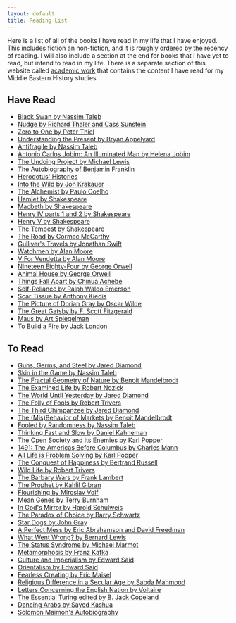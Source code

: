 ```yaml
---
layout: default
title: Reading List
---
```

Here is a list of all of the books I have read in my life that I have enjoyed. This includes fiction an non-fiction, and it is roughly ordered by the recency of reading. I will also include a section at the end for books that I have yet to read, but intend to read in my life. There is a separate section of this website called [academic work](/academic_work) that contains the content I have read for my Middle Eastern History studies.

## Have Read

* [Black Swan by Nassim Taleb](https://www.amazon.com/Black-Swan-Improbable-Robustness-Fragility/dp/081297381X/ref=sr_1_1?ie=UTF8&qid=1520699619&sr=8-1&keywords=black+swan+taleb)
* [Nudge by Richard Thaler and Cass Sunstein](https://www.amazon.com/Nudge-Improving-Decisions-Health-Happiness/dp/014311526X/ref=sr_1_4?s=books&ie=UTF8&qid=1520699629&sr=1-4&keywords=nudge+improving+decisions+about+health+wealth+and+happiness)
* [Zero to One by Peter Thiel](https://www.amazon.com/Zero-One-Notes-Startups-Future/dp/0804139296/ref=sr_1_4?s=books&ie=UTF8&qid=1520699637&sr=1-4&keywords=zero+to+one)
* [Understanding the Present by Bryan Appelyard](https://www.amazon.com/UNDERSTANDING-PRESENT-Bryan-Appleyard/dp/0385420714/ref=sr_1_1?s=books&ie=UTF8&qid=1520699648&sr=1-1&keywords=understanding+the+present)
* [Antifragile by Nassim Taleb](https://www.amazon.com/Antifragile-Things-That-Disorder-Incerto/dp/0812979680/ref=sr_1_1?s=books&ie=UTF8&qid=1520699660&sr=1-1&keywords=antifragile)
* [Antonio Carlos Jobim: An Illuminated Man by Helena Jobim ](https://www.amazon.com/Antonio-Carlos-Jobim-Illuminated-Man/dp/161780343X/ref=sr_1_1?s=books&ie=UTF8&qid=1520699675&sr=1-1&keywords=antonio+carlos+jobim+an+illuminated+man)
* [The Undoing Project by Michael Lewis](https://www.amazon.com/Undoing-Project-Friendship-Changed-Minds/dp/0393354776/ref=sr_1_1?s=books&ie=UTF8&qid=1520699686&sr=1-1&keywords=the+undoing+project)
* [The Autobiography of Benjamin Franklin](https://en.wikipedia.org/wiki/The_Autobiography_of_Benjamin_Franklin)
* [Herodotus' Histories](https://en.wikipedia.org/wiki/Histories_(Herodotus))
* [Into the Wild by Jon Krakauer](https://en.wikipedia.org/wiki/Into_the_Wild_(book))
* [The Alchemist by Paulo Coelho](https://en.wikipedia.org/wiki/The_Alchemist_(novel))
* [Hamlet by Shakespeare](https://en.wikipedia.org/wiki/Hamlet)
* [Macbeth by Shakespeare](https://en.wikipedia.org/wiki/Macbeth)
* [Henry IV parts 1 and 2 by Shakespeare](https://en.wikipedia.org/wiki/Henry_IV,_Part_1)
* [Henry V by Shakespeare](https://en.wikipedia.org/wiki/Henry_V_(play))
* [The Tempest by Shakespeare](https://en.wikipedia.org/wiki/The_Tempest)
* [The Road by Cormac McCarthy](https://en.wikipedia.org/wiki/The_Road)
* [Gulliver's Travels by Jonathan Swift](https://en.wikipedia.org/wiki/Gulliver's_Travels)
* [Watchmen by Alan Moore](https://en.wikipedia.org/wiki/Watchmen)
* [V For Vendetta by Alan Moore](https://en.wikipedia.org/wiki/V_for_Vendetta)
* [Nineteen Eighty-Four by George Orwell](https://en.wikipedia.org/wiki/Nineteen_Eighty-Four)
* [Animal House by George Orwell](https://en.wikipedia.org/wiki/Animal_Farm)
* [Things Fall Apart by Chinua Achebe](https://en.wikipedia.org/wiki/Things_Fall_Apart)
* [Self-Reliance by Ralph Waldo Emerson](https://en.wikipedia.org/wiki/Self-Reliance)
* [Scar Tissue by Anthony Kiedis](https://en.wikipedia.org/wiki/Scar_Tissue_(book))
* [The Picture of Dorian Gray by Oscar Wilde](https://en.wikipedia.org/wiki/The_Picture_of_Dorian_Gray)
* [The Great Gatsby by F. Scott Fitzgerald](https://en.wikipedia.org/wiki/The_Great_Gatsby)
* [Maus by Art Spiegelman](https://en.wikipedia.org/wiki/Maus)
* [To Build a Fire by Jack London](https://en.wikipedia.org/wiki/To_Build_a_Fire)

## To Read
* [Guns, Germs, and Steel by Jared Diamond](https://www.amazon.com/Guns-Germs-Steel-Fates-Societies/dp/0393354326/ref=sr_1_1?s=books&ie=UTF8&qid=1520700857&sr=1-1&keywords=Guns%2C+Germs%2C+and+Steel+by+Jared+Diamond)
* [Skin in the Game by Nassim Taleb](https://www.amazon.com/Skin-Game-Hidden-Asymmetries-Daily/dp/042528462X/ref=sr_1_2?s=books&ie=UTF8&qid=1520700866&sr=1-2&keywords=Skin+in+the+Game+by+Nassim+Taleb)
* [The Fractal Geometry of Nature by Benoit Mandelbrodt](https://www.amazon.com/Fractal-Geometry-Nature-Benoit-Mandelbrot/dp/0716711869/ref=sr_1_sc_1?s=books&ie=UTF8&qid=1520700875&sr=1-1-spell&keywords=The+Fractal+Geometry+of+Nature+by+Benoit+Mandelbrodt)
* [The Examined Life by Robert Nozick](https://www.amazon.com/Examined-Life-Philosophical-Meditations/dp/0671725017/ref=sr_1_1?s=books&ie=UTF8&qid=1520700887&sr=1-1&keywords=The+Examined+Life+by+Robert+Nozick)
* [The World Until Yesterday by Jared Diamond](https://www.amazon.com/World-Until-Yesterday-Traditional-Societies/dp/0143124404/ref=sr_1_1?s=books&ie=UTF8&qid=1520700898&sr=1-1&keywords=The+World+Until+Yesterday+by+Jared+Diamond)
* [The Folly of Fools by Robert Trivers](https://www.amazon.com/Folly-Fools-Logic-Deceit-Self-Deception/dp/0465085970/ref=sr_1_1?s=books&ie=UTF8&qid=1520700910&sr=1-1&keywords=The+Folly+of+Fools+by+Robert+Trivers)
* [The Third Chimpanzee by Jared Diamond](https://www.amazon.com/Third-Chimpanzee-Evolution-Future-Animal/dp/0060845503/ref=sr_1_1?s=books&ie=UTF8&qid=1520700920&sr=1-1&keywords=The+Third+Chimpanzee+by+Jared+Diamond)
* [The (Mis)Behavior of Markets by Benoit Mandelbrodt](https://www.amazon.com/Misbehavior-Markets-Fractal-Financial-Turbulence/dp/0465043577/ref=sr_1_sc_1?s=books&ie=UTF8&qid=1520700930&sr=1-1-spell&keywords=The+%28Mis%29Behavior+of+Markets+by+Benoit+Mandelbrodt)
* [Fooled by Randomness by Nassim Taleb](https://www.amazon.com/Fooled-Randomness-Hidden-Markets-Incerto/dp/0812975219/ref=sr_1_1?s=books&ie=UTF8&qid=1520700943&sr=1-1&keywords=Fooled+by+Randomness+by+Nassim+Taleb)
* [Thinking Fast and Slow by Daniel Kahneman](https://www.amazon.com/Thinking-Fast-Slow-Daniel-Kahneman/dp/0374533555/ref=sr_1_1?s=books&ie=UTF8&qid=1520700953&sr=1-1&keywords=Thinking+Fast+and+Slow+by+Daniel+Kahneman)
* [The Open Society and its Enemies by Karl Popper](https://www.amazon.com/Open-Society-Its-Enemies/dp/0691158134/ref=sr_1_1?s=books&ie=UTF8&qid=1520700962&sr=1-1&keywords=The+Open+Society+and+its+Enemies+by+Karl+Popper)
* [1491: The Americas Before Columbus by Charles Mann](https://www.amazon.com/1491-Revelations-Americas-Before-Columbus/dp/1400032059/ref=sr_1_1?s=books&ie=UTF8&qid=1520700975&sr=1-1&keywords=1491%3A+The+Americas+Before+Columbus+by+Charles+Mann)
* [All Life is Problem Solving by Karl Popper](https://www.amazon.com/Life-Problem-Solving-Karl-Popper/dp/0415249929/ref=sr_1_1?s=books&ie=UTF8&qid=1520700985&sr=1-1&keywords=All+Life+is+Problem+Solving+by+Karl+Popper)
* [The Conquest of Happiness by Bertrand Russell](https://www.amazon.com/Conquest-Happiness-Bertrand-Russell/dp/087140673X/ref=sr_1_1?s=books&ie=UTF8&qid=1520700994&sr=1-1&keywords=The+Conquest+of+Happiness+by+Bertrand+Russell)
* [Wild Life by Robert Trivers](https://www.amazon.com/Wild-Life-Adventures-Evolutionary-Biologist/dp/1938972120/ref=sr_1_1?s=books&ie=UTF8&qid=1520701004&sr=1-1&keywords=Wild+Life+by+Robert+Trivers)
* [The Barbary Wars by Frank Lambert](https://www.amazon.com/Barbary-Wars-American-Independence-Atlantic/dp/0809028115/ref=sr_1_1?s=books&ie=UTF8&qid=1520700358&sr=1-1&keywords=the+barbary+wars)
* [The Prophet by Kahlil Gibran](https://www.amazon.com/Prophet-Borzoi-Book-Kahlil-Gibran/dp/0394404289/ref=sr_1_1?s=books&ie=UTF8&qid=1520701015&sr=1-1&keywords=The+Prophet+by+Kahlil+Gibran)
* [Flourishing by Miroslav Volf](https://www.amazon.com/Flourishing-Need-Religion-Globalized-World/dp/0300227132/ref=sr_1_1?s=books&ie=UTF8&qid=1520701024&sr=1-1&keywords=Flourishing+by+Miroslav+Volf)
* [Mean Genes by Terry Burnham](https://www.amazon.com/Mean-Genes-Taming-Primal-Instincts/dp/0142000078/ref=sr_1_2?s=books&ie=UTF8&qid=1520700402&sr=1-2&keywords=mean+genes)
* [In God's Mirror by Harold Schulweis](https://www.amazon.com/Gods-Mirror-Reflections-Essays/dp/0881258059/ref=sr_1_1?s=books&ie=UTF8&qid=1520701035&sr=1-1&keywords=In+God%27s+Mirror+by+Harold+Schulweis)
* [The Paradox of Choice by Barry Schwartz](https://www.amazon.com/Paradox-Choice-More-Less-Revised/dp/0062449923/ref=sr_1_1?s=books&ie=UTF8&qid=1520700451&sr=1-1&keywords=the+paradox+of+choice)
* [Star Dogs by John Gray](https://www.amazon.com/Straw-Dogs-Thoughts-Humans-Animals/dp/0374270937/ref=sr_1_1?s=books&ie=UTF8&qid=1520700482&sr=1-1&keywords=straw+dogs)
* [A Perfect Mess by Eric Abrahamson and David Freedman](https://www.amazon.com/Perfect-Mess-Benefits-Cluttered-Fly/dp/0316114758/ref=sr_1_3?s=books&ie=UTF8&qid=1520700522&sr=1-3&keywords=a+perfect+mess)
* [What Went Wrong? by Bernard Lewis](https://www.amazon.com/What-Went-Wrong-Between-Modernity/dp/0060516054/ref=sr_1_1?s=books&ie=UTF8&qid=1520701048&sr=1-1&keywords=What+Went+Wrong%3F+by+Bernard+Lewis)
* [The Status Syndrome by Michael Marmot](https://www.amazon.com/Status-Syndrome-Standing-Affects-Longevity/dp/0805078541/ref=sr_1_1?s=books&ie=UTF8&qid=1520701058&sr=1-1&keywords=The+Status+Syndrome+by+Michael+Marmot)
* [Metamorphosis by Franz Kafka](https://www.amazon.com/Metamorphosis-Franz-Kafka/dp/1557427666/ref=sr_1_3?s=books&ie=UTF8&qid=1520701068&sr=1-3&keywords=Metamorphosis+by+Franz+Kafka)
* [Culture and Imperialism by Edward Said](https://www.amazon.com/Culture-Imperialism-Edward-W-Said/dp/0679750541/ref=sr_1_1?s=books&ie=UTF8&qid=1520701077&sr=1-1&keywords=Culture+and+Imperialism+by+Edward+Said)
* [Orientalism by Edward Said](https://www.amazon.com/Orientalism-Edward-W-Said/dp/039474067X/ref=sr_1_2?s=books&ie=UTF8&qid=1520701077&sr=1-2&keywords=Culture+and+Imperialism+by+Edward+Said)
* [Fearless Creating by Eric Maisel](https://www.amazon.com/Fearless-Creating-Step-Step-Completing/dp/0874778050/ref=sr_1_1?s=books&ie=UTF8&qid=1520700639&sr=1-1&keywords=fearless+creating)
* [Religious Difference in a Secular Age by Sabda Mahmood](https://www.amazon.com/Religious-Difference-Secular-Age-Minority/dp/0691153280/ref=sr_1_1?s=books&ie=UTF8&qid=1520700664&sr=1-1&keywords=mahmood+religious+difference+in+a+secular+age)
* [Letters Concerning the English Nation by Voltaire](https://www.amazon.com/Letters-Concerning-English-Nation-Classics/dp/019955532X/ref=sr_1_1?s=books&ie=UTF8&qid=1520701102&sr=1-1&keywords=Letters+Concerning+the+English+Nation+by+Voltaire)
* [The Essential Turing edited by B. Jack Copeland](https://www.amazon.com/Essential-Turing-Philosophy-Artificial-Intelligence/dp/0198250800/ref=sr_1_1?s=books&ie=UTF8&qid=1520700725&sr=1-1&keywords=essential+turing)
* [Dancing Arabs by Sayed Kashua](https://www.amazon.com/Dancing-Arabs-Sayed-Kashua/dp/0802141269/ref=sr_1_1?s=books&ie=UTF8&qid=1520700795&sr=1-1&keywords=dancing+arabs)
* [Solomon Maimon's Autobiography](https://www.amazon.com/Solomon-Maimon-Autobiography/dp/0252069773/ref=sr_1_1?s=books&ie=UTF8&qid=1520700815&sr=1-1&keywords=maimon)
